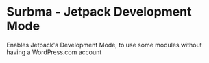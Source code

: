 Surbma - Jetpack Development Mode
===============================

Enables Jetpack'a Development Mode, to use some modules without having a WordPress.com account
